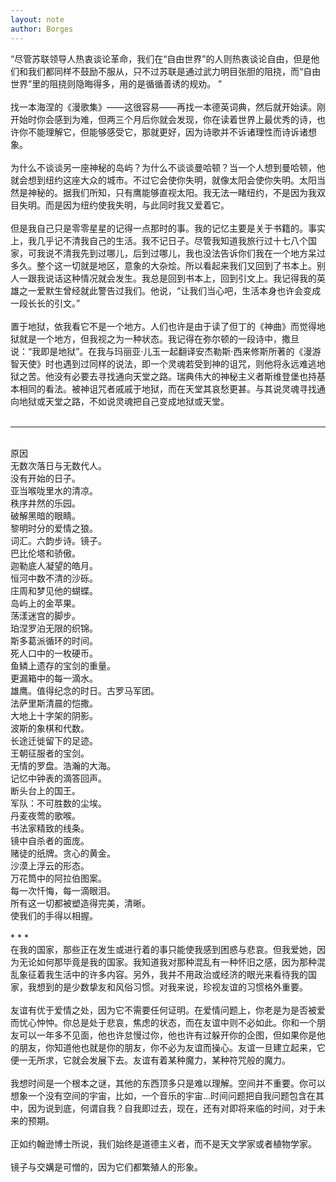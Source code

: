 ```yaml
---
layout: note
author: Borges
---
```



“尽管苏联领导人热衷谈论革命，我们在“自由世界”的人则热衷谈论自由，但是他们和我们都同样不鼓励不服从，只不过苏联是通过武力明目张胆的阻挠，而“自由世界”里的阻挠则隐晦得多，用的是循循善诱的规劝。 ”<br>
<br>
找一本海涅的《漫歌集》——这很容易——再找一本德英词典，然后就开始读。刚开始时你会感到为难，但两三个月后你就会发现，你在读着世界上最优秀的诗，也许你不能理解它，但能够感受它，那就更好，因为诗歌并不诉诸理性而诗诉诸想象。<br>
<br>
为什么不谈谈另一座神秘的岛屿？为什么不谈谈曼哈顿？当一个人想到曼哈顿，他就会想到纽约这座大众的城市。不过它会使你失明，就像太阳会使你失明。太阳当然是神秘的。据我们所知，只有鹰能够直视太阳。我无法一睹纽约，不是因为我双目失明。而是因为纽约使我失明，与此同时我又爱着它。<br>
<br>
但是我自己只是零零星星的记得一点那时的事。我的记忆主要是关于书籍的。事实上，我几乎记不清我自己的生活。我不记日子。尽管我知道我旅行过十七八个国家，可我说不清我先到过哪儿，后到过哪儿，我也没法告诉你们我在一个地方呆过多久。整个这一切就是地区，意象的大杂烩。所以看起来我们又回到了书本上。别人一跟我说话这种情况就会发生。我总是回到书本上，回到引文上。我记得我的英雄之一爱默生曾经就此警告过我们。他说，“让我们当心吧，生活本身也许会变成一段长长的引文。”<br>
<br>
置于地狱，依我看它不是一个地方。人们也许是由于读了但丁的《神曲》而觉得地狱就是一个地方，但我视之为一种状态。我记得在弥尔顿的一段诗中，撒旦说：“我即是地狱”。在我与玛丽亚·儿玉一起翻译安杰勒斯·西来修斯所著的《漫游智天使》时也遇到过同样的说法，即一个灵魂若受到神的诅咒，则他将永远难逃地狱之苦。他没有必要去寻找通向天堂之路。瑞典伟大的神秘主义者斯维登堡也持基本相同的看法。被神诅咒者戚戚于地狱，而在天堂其哀愁更甚。与其说灵魂寻找通向地狱或天堂之路，不如说灵魂把自己变成地狱或天堂。<br>
<br>
* * *
<br>
原因<br>
无数次落日与无数代人。<br>
没有开始的日子。<br>
亚当喉咙里水的清凉。<br>
秩序井然的乐园。<br>
破解黑暗的眼睛。<br>
黎明时分的爱情之狼。<br>
词汇。六韵步诗。镜子。<br>
巴比伦塔和骄傲。<br>
迦勒底人凝望的皓月。<br>
恒河中数不清的沙砾。<br>
庄周和梦见他的蝴蝶。<br>
岛屿上的金苹果。<br>
荡漾迷宫的脚步。<br>
珀涅罗泊无限的织锦。<br>
斯多葛派循环的时间。<br>
死人口中的一枚硬币。<br>
鱼鳞上遗存的宝剑的重量。<br>
更漏箱中的每一滴水。<br>
雄鹰。值得纪念的时日。古罗马军团。<br>
法萨里斯清晨的恺撒。<br>
大地上十字架的阴影。<br>
波斯的象棋和代数。<br>
长途迁徙留下的足迹。<br>
王朝征服者的宝剑。<br>
无情的罗盘。浩瀚的大海。<br>
记忆中钟表的滴答回声。<br>
断头台上的国王。<br>
军队：不可胜数的尘埃。<br>
丹麦夜莺的歌喉。<br>
书法家精致的线条。<br>
镜中自杀者的面庞。<br>
赌徒的纸牌。贪心的黄金。<br>
沙漠上浮云的形态。<br>
万花筒中的阿拉伯图案。<br>
每一次忏悔，每一滴眼泪。<br>
所有这一切都被塑造得完美，清晰。<br>
使我们的手得以相握。<br>
<br>
* * *
<br>
在我的国家，那些正在发生或进行着的事只能使我感到困惑与悲哀。但我爱她，因为无论如何那毕竟是我的国家。我知道我对那种混乱有一种怀旧之感，因为那种混乱象征着我生活中的许多内容。另外，我并不用政治或经济的眼光来看待我的国家，我想到的是少数挚友和风俗习惯。对我来说，珍视友谊的习惯格外重要。<br>
<br>
友谊有优于爱情之处，因为它不需要任何证明。在爱情问题上，你老是为是否被爱而忧心忡忡。你总是处于悲哀，焦虑的状态，而在友谊中则不必如此。你和一个朋友可以一年多不见面，他也许怠慢过你，他也许有过躲开你的企图，但如果你是他的朋友，你知道他也就是你的朋友，你不必为友谊而操心。友谊一旦建立起来，它便一无所求，它就会发展下去。友谊有着某种魔力，某种符咒般的魔力。<br>
<br>
我想时间是一个根本之谜，其他的东西顶多只是难以理解。空间并不重要。你可以想象一个没有空间的宇宙，比如，一个音乐的宇宙…时间问题把自我问题包含在其中，因为说到底，何谓自我？自我即过去，现在，还有对即将来临的时间，对于未来的预期。<br>
<br>
正如约翰逊博士所说，我们始终是道德主义者，而不是天文学家或者植物学家。<br>
<br>
镜子与交媾是可憎的，因为它们都繁殖人的形象。<br>
